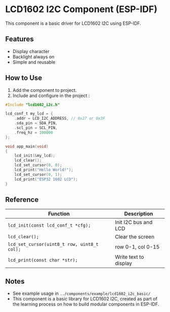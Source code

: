 # LCD1602 I2C Component (ESP-IDF)

This component is a basic driver for LCD1602 I2C using ESP-IDF.

## Features
- Display character
- Backlight always on
- Simple and reusable

## How to Use
1. Add the component to project.
2. Include and configure in the project :

```c
#Include "lcd1602_i2c.h"

lcd_conf_t my_lcd = {
    .addr = LCD_I2C_ADDRESS, // 0x27 or 0x3F
    .sda_pin = SDA_PIN,
    .scl_pin = SCL_PIN,
    .freq_hz = 100000
};

void app_main(void)
{
    lcd_init(&my_lcd);
    lcd_clear();
    lcd_set_cursor(0, 0);
    lcd_print("Hello World!");
    lcd_set_cursor(0, 1);
    lcd_print("ESP32 1602 LCD");
}
```

## Reference

| Function | Description |
| --- | --- |
| `lcd_init(const lcd_conf_t *cfg);` | Init I2C bus and LCD |
| `lcd_clear();` | Clear the screen |
| `lcd_set_cursor(uint8_t row, uint8_t col);` | row 0-1, col 0-15 |
| `lcd_print(const char *str);` | Write text to display |

## Notes
- See example usage in `../components/example/lcd1602_i2c_basic/`
- This component is a basic library for LCD1602 I2C, created as part of the learning process on how to build modular components in ESP-IDF.







